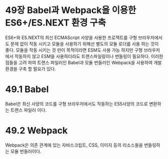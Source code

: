 # 49장 Babel과 Webpack을 이용한 ES6+/ES.NEXT 환경 구축

ES6+와 ES.NEXT의 최신 ECMAScript 사양을 사용한 프로젝트를 구형 브라우저에서도 문제 없이 작동 시키고 모듈을 사용하기 위해선 별도의 모듈 로더를 사용 하는 것이 좋다. 모듈을 작동 시키는 것 만이 목적이라면 ESM도 사용 가능 하지만 구형 브라우저에서 작동하지 않고 ESM을 사용하더라도 트랜스파일링이나 번들링이 필요하다. 이러한 점들을 고려 하여 트랜스 파일러인 Babel과 모듈 번들러인 Webpack을 사용하여 개발 환경을 구축 할 필요가 있다.

# 49.1 Babel

Babel은 최신 사양의 코드를 구형 브라우저에서도 작동하는 ES5사양의 코드로 변환하는 트랜스 파일러 이다.

# 49.2 Webpack

Webpack은 의존 관계에 있는 자바스크립트, CSS, 이미지 등의 리소스들을 번들링하는 모듈 번들러이다.
